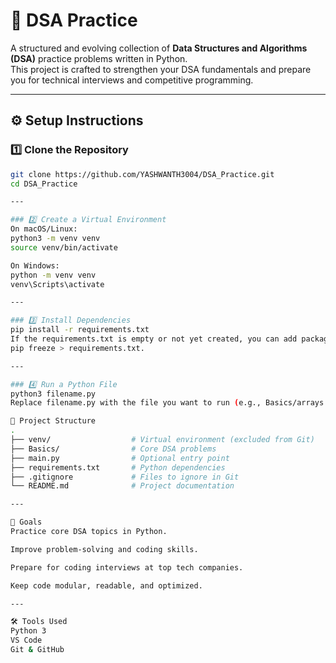 # 🧠 DSA Practice

A structured and evolving collection of **Data Structures and Algorithms (DSA)** practice problems written in Python.  
This project is crafted to strengthen your DSA fundamentals and prepare you for technical interviews and competitive programming.

---

## ⚙️ Setup Instructions

### 1️⃣ Clone the Repository

```bash
git clone https://github.com/YASHWANTH3004/DSA_Practice.git
cd DSA_Practice

---

### 2️⃣ Create a Virtual Environment
On macOS/Linux:
python3 -m venv venv
source venv/bin/activate

On Windows:
python -m venv venv
venv\Scripts\activate

---

### 3️⃣ Install Dependencies
pip install -r requirements.txt
If the requirements.txt is empty or not yet created, you can add packages as needed and freeze later with,
pip freeze > requirements.txt.

---

### 4️⃣ Run a Python File
python3 filename.py
Replace filename.py with the file you want to run (e.g., Basics/arrays.py).

📁 Project Structure
.
├── venv/                  # Virtual environment (excluded from Git)
├── Basics/                # Core DSA problems
├── main.py                # Optional entry point
├── requirements.txt       # Python dependencies
├── .gitignore             # Files to ignore in Git
└── README.md              # Project documentation

---

🎯 Goals
Practice core DSA topics in Python.

Improve problem-solving and coding skills.

Prepare for coding interviews at top tech companies.

Keep code modular, readable, and optimized.

---

🛠️ Tools Used
Python 3
VS Code
Git & GitHub
